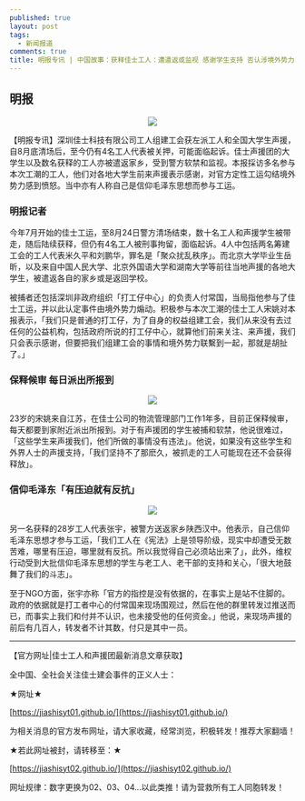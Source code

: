 ```yaml
---
published: true
layout: post
tags:
  - 新闻报道
comments: true
title: 明报专讯 | 中国故事：获释佳士工人：遭遣返或监视 感谢学生支持 否认涉境外势力
---
```


## 明报

<p align="center"> <img src="https://fs.mingpao.com/pns/20180923/s00055/18f32871eb7771b018f40170aa41a1c7.jpg"> </p>


【明报专讯】深圳佳士科技有限公司工人组建工会获左派工人和全国大学生声援，自8月底清场后，至今仍有4名工人代表被关押，可能面临起诉。佳士声援团的大学生以及数名获释的工人亦被遣返家乡，受到警方软禁和监视。本报採访多名参与本次工潮的工人，他们对各地大学生前来声援表示感谢，对官方定性工运勾结境外势力感到愤怒。当中亦有人称自己是信仰毛泽东思想而参与工运。

### 明报记者

今年7月开始的佳士工运，至8月24日警方清场结束，数十名工人和声援学生被带走，随后陆续获释，但仍有4名工人被刑事拘留，面临起诉。4人中包括两名筹建工会的工人代表米久平和刘鹏华，罪名是「聚众扰乱秩序」。而北京大学毕业生岳昕，以及来自中国人民大学、北京外国语大学和湖南大学等前往当地声援的各地大学生，被遣返各自的家乡或是返回学校。

被捕者还包括深圳非政府组织「打工仔中心」的负责人付常国，当局指他参与了佳士工运，并以此认定事件由境外势力煽动。积极参与本次工潮的佳士工人宋姚对本报表示，「我们只是普通的打工仔，为了自身的权益组建工会，我们从来没有去过任何的公益机构，包括政府所说的打工仔中心，就算他们前来关注、来声援，我们只会表示感谢，但要把我们组建工会的事情和境外势力联繫到一起，那就是胡扯了。」

### 保释候审 每日派出所报到

<p align="center"> <img src="https://fs.mingpao.com/pns/20180923/s00055/18f34a32dd64098c1b533945a498d1a0.jpg"> </p>

23岁的宋姚来自江苏，在佳士公司的物流管理部门工作1年多，目前正保释候审，每天都要到家附近派出所报到。对于有声援团的学生被捕和软禁，他说很难过，「这些学生来声援我们，他们所做的事情没有违法」。他说，如果没有这些学生和外界人士的声援支持，「我们坚持不了那麽久，被抓走的工人可能现在还不会获得释放」。

### 信仰毛泽东「有压迫就有反抗」

<p align="center"> <img src="https://fs.mingpao.com/pns/20180923/s00055/18f33625dfbc353eb34c4d254f6fcceb.jpg"> </p>

另一名获释的28岁工人代表张宇，被警方送返家乡陕西汉中。他表示，自己信仰毛泽东思想才参与工运，「我们工人在《宪法》上是领导阶级，现实中却遭受无数苦难，哪里有压迫，哪里就有反抗。所以我觉得自己必须站出来了」，此外，维权行动受到大批信仰毛泽东思想的学生与老工人、老干部的支持和关心，「很大地鼓舞了我们的斗志」。

至于NGO方面，张宇亦称「官方的指控是没有依据的，在事实上是站不住脚的。政府的依据就是打工者中心的付常国来现场围观过，然后在他的群里转发过推送而已，而事实上我们和付并不认识，也未接受他的任何资金。」他说，来现场声援的前后有几百人，转发者不计其数，付只是其中一员。



---
【官方网址|佳士工人和声援团最新消息文章获取】

全中国、全社会关注佳士建会事件的正义人士：

★网址★

[https://jiashisyt01.github.io/](https://jiashisyt01.github.io/)

为相关消息的官方发布网址，请大家收藏，经常浏览，积极转发！推荐大家翻墙！

★若此网址被封，请转移至：★

[https://jiashisyt02.github.io/](https://jiashisyt02.github.io/)

网址规律：数字更换为02、03、04...以此类推！请为营救所有工人同胞转发！


